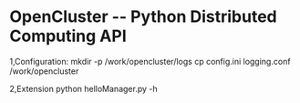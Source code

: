 OpenCluster  --   Python Distributed Computing API
===========
1,Configuration:
  mkdir -p /work/opencluster/logs
  cp config.ini logging.conf /work/opencluster

2,Extension
    python helloManager.py -h
   